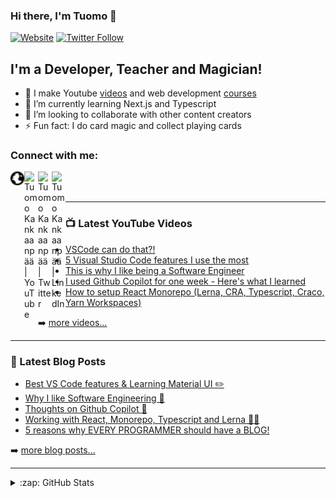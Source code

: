 ### Hi there, I'm Tuomo 👋

[![Website](https://img.shields.io/website?label=tuomokankaanpaa.com&style=for-the-badge&url=https%3A%2F%2Ftuomokankaanpaa.com)](https://tuomokankaanpaa.com)
[![Twitter Follow](https://img.shields.io/twitter/follow/tumee?color=1DA1F2&logo=twitter&style=for-the-badge)](https://twitter.com/intent/follow?original_referer=https%3A%2F%2Fgithub.com%2Ftumetus&screen_name=tumee)

## I'm a Developer, Teacher and Magician!

- 🔭 I make Youtube [videos][youtube] and web development [courses][courses]
- 🌱 I’m currently learning Next.js and Typescript
- 👯 I’m looking to collaborate with other content creators
- ⚡ Fun fact: I do card magic and collect playing cards
### Connect with me:

[<img align="left" alt="tuomokankaanpaa.com" width="22px" src="https://raw.githubusercontent.com/iconic/open-iconic/master/svg/globe.svg" />][website]
[<img align="left" alt="Tuomo Kankaanpää | YouTube" width="22px" src="https://cdn.jsdelivr.net/npm/simple-icons@v3/icons/youtube.svg" />][youtube]
[<img align="left" alt="Tuomo Kankaanpää | Twitter" width="22px" src="https://cdn.jsdelivr.net/npm/simple-icons@v3/icons/twitter.svg" />][twitter]
[<img align="left" alt="Tuomo Kankaanpää | LinkedIn" width="22px" src="https://cdn.jsdelivr.net/npm/simple-icons@v3/icons/linkedin.svg" />][linkedin]

<br />
<br />

---

### 📺 Latest YouTube Videos

<!-- YOUTUBE:START -->
- [VSCode can do that?!](https://www.youtube.com/watch?v=qinZQstIpqY)
- [5 Visual Studio Code features I use the most](https://www.youtube.com/watch?v=ZKq5OIhKpzE)
- [This is why I like being a Software Engineer](https://www.youtube.com/watch?v=THZ8i2vmg6I)
- [I used Github Copilot for one week - Here's what I learned](https://www.youtube.com/watch?v=GSivicjQ8Mc)
- [How to setup React Monorepo (Lerna, CRA, Typescript, Craco, Yarn Workspaces)](https://www.youtube.com/watch?v=zQUpNa1hZIA)
<!-- YOUTUBE:END -->

➡️ [more videos...][youtube]

---

### 📕 Latest Blog Posts

<!-- BLOG-POST-LIST:START -->
- [Best VS Code features & Learning Material UI ✏️](https://dev.to/tumee/best-vs-code-features-learning-material-ui-2o4)
- [Why I like Software Engineering 🧡](https://dev.to/tumee/why-i-like-software-engineering-4em6)
- [Thoughts on Github Copilot 🤖](https://dev.to/tumee/thoughts-on-github-copilot-1h7f)
- [Working with React, Monorepo, Typescript and Lerna 👨‍💻](https://dev.to/tumee/working-with-react-monorepo-typescript-and-lerna-3o7g)
- [5 reasons why EVERY PROGRAMMER should have a BLOG!](https://dev.to/tumee/5-reasons-why-every-programmer-should-have-a-blog-1mh)
<!-- BLOG-POST-LIST:END -->

➡️ [more blog posts...][blog]

---

<details>
  <summary>:zap: GitHub Stats</summary>

  <img align="left" alt="Tuomo's GitHub Stats" src="https://github-readme-stats.vercel.app/api?username=tumetus&theme=algolia&show_icons=true&hide_border=true" />

</details>

[website]: https://tuomokankaanpaa.com
[blog]: https://tuomokankaanpaa.com/blog
[courses]: http://tuomokankaanpaa.com/courses
[twitter]: https://twitter.com/tumee
[youtube]: https://www.youtube.com/channel/UC34UXFLKqdW3cpk5CBu2Siw
[linkedin]: https://linkedin.com/in/tuomo-kankaanpää-2a0a9753
